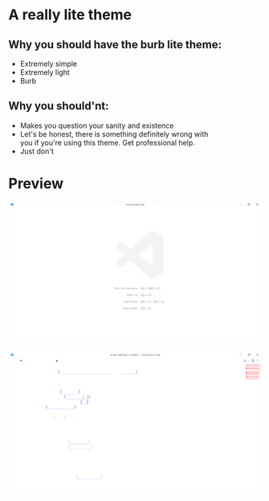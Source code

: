 # A really lite theme

## Why you should have the burb lite theme:
 - Extremely simple
 - Extremely light
 - Burb

## Why you should'nt:
 - Makes you question your sanity and existence
 - Let's be honest, there is something definitely wrong with<br>you if you're using this theme. Get professional help.
 - Just don't

# Preview

![plot](images/preview-1.png)

![plot](images/preview-2.png)